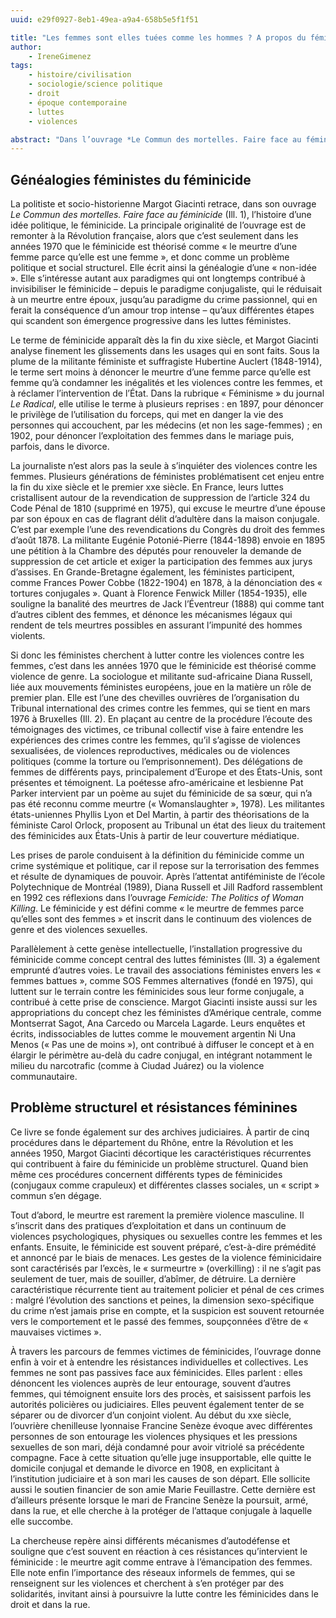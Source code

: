 ```yaml
---
uuid: e29f0927-8eb1-49ea-a9a4-658b5e5f1f51

title: "Les femmes sont elles tuées comme les hommes ? A propos du féminicide"
author: 
    - IreneGimenez
tags:
    - histoire/civilisation
    - sociologie/science politique
    - droit
    - époque contemporaine
    - luttes
    - violences

abstract: "Dans l’ouvrage *Le Commun des mortelles. Faire face au féminicide* (Divergences, 2025), la politiste et socio-historienne Margot Giacinti étudie la genèse de cette idée politique – le meurtre des femmes parce qu’elles sont des femmes – chez les théoriciennes et militantes féministes. Elle ne s’en tient pas à la théorisation et entre également dans la mécanique de ces crimes, sur la longue durée, pour en montrer les dimensions politiques et structurelles."
---
```


## Généalogies féministes du féminicide

La politiste et socio-historienne Margot Giacinti retrace, dans son ouvrage *Le Commun des mortelles. Faire face au féminicide* (Ill. 1), l’histoire d’une idée politique, le féminicide. La principale originalité de l’ouvrage est de remonter à la Révolution française, alors que c’est seulement dans les années 1970 que le féminicide est théorisé comme « le meurtre d’une femme parce qu’elle est une femme », et donc comme un problème politique et social structurel. Elle écrit ainsi la généalogie d’une « non-idée ». Elle s’intéresse autant aux paradigmes qui ont longtemps contribué à invisibiliser le féminicide – depuis le paradigme conjugaliste, qui le réduisait à un meurtre entre époux, jusqu’au paradigme du crime passionnel, qui en ferait la conséquence d’un amour trop intense – qu’aux différentes étapes qui scandent son émergence progressive dans les luttes féministes. 

Le terme de féminicide apparaît dès la fin du xixe siècle, et Margot Giacinti analyse finement les glissements dans les usages qui en sont faits. Sous la plume de la militante féministe et suffragiste Hubertine Auclert (1848-1914), le terme sert moins à dénoncer le meurtre d’une femme parce qu’elle est femme qu’à condamner les inégalités et les violences contre les femmes, et à réclamer l’intervention de l’État. Dans la rubrique « Féminisme » du journal *Le Radical*, elle utilise le terme à plusieurs reprises : en 1897, pour dénoncer le privilège de l’utilisation du forceps, qui met en danger la vie des personnes qui accouchent, par les médecins (et non les sage-femmes) ; en 1902, pour dénoncer l’exploitation des femmes dans le mariage puis, parfois, dans le divorce.

La journaliste n’est alors pas la seule à s’inquiéter des violences contre les femmes. Plusieurs générations de féministes problématisent cet enjeu entre la fin du xixe siècle et le premier xxe siècle. En France, leurs luttes cristallisent autour de la revendication de suppression de l’article 324 du Code Pénal de 1810 (supprimé en 1975), qui excuse le meurtre d’une épouse par son époux en cas de flagrant délit d’adultère dans la maison conjugale. C’est par exemple l’une des revendications du Congrès du droit des femmes d’août 1878. La militante Eugénie Potonié-Pierre (1844-1898) envoie en 1895 une pétition à la Chambre des députés pour renouveler la demande de suppression de cet article et exiger la participation des femmes aux jurys d’assises. En Grande-Bretagne également, les féministes participent, comme Frances Power Cobbe (1822-1904) en 1878, à la dénonciation des « tortures conjugales ». Quant à Florence Fenwick Miller (1854-1935), elle souligne la banalité des meurtres de Jack l’Éventreur (1888) qui comme tant d’autres ciblent des femmes, et dénonce les mécanismes légaux qui rendent de tels meurtres possibles en assurant l’impunité des hommes violents. 

Si donc les féministes cherchent à lutter contre les violences contre les femmes, c’est dans les années 1970 que le féminicide est théorisé comme violence de genre. La sociologue et militante sud-africaine Diana Russell, liée aux mouvements féministes européens, joue en la matière un rôle de premier plan. Elle est l’une des chevilles ouvrières de l’organisation du Tribunal international des crimes contre les femmes, qui se tient en mars 1976 à Bruxelles (Ill. 2). En plaçant au centre de la procédure l’écoute des témoignages des victimes, ce tribunal collectif vise à faire entendre les expériences des crimes contre les femmes, qu’il s’agisse de violences sexualisées, de violences reproductives, médicales ou de violences politiques (comme la torture ou l’emprisonnement). Des délégations de femmes de différents pays, principalement d’Europe et des États-Unis, sont présentes et témoignent. La poétesse afro-américaine et lesbienne Pat Parker intervient par un poème au sujet du féminicide de sa sœur, qui n’a pas été reconnu comme meurtre (« Womanslaughter », 1978). Les militantes états-uniennes Phyllis Lyon et Del Martin, à partir des théorisations de la féministe Carol Orlock, proposent au Tribunal un état des lieux du traitement des féminicides aux États-Unis à partir de leur couverture médiatique. 

Les prises de parole conduisent à la définition du féminicide comme un crime systémique et politique, car il repose sur la terrorisation des femmes et résulte de dynamiques de pouvoir. Après l’attentat antiféministe de l’école Polytechnique de Montréal (1989), Diana Russell et Jill Radford rassemblent en 1992 ces réflexions dans l’ouvrage *Femicide: The Politics of Woman Killing*. Le féminicide y est défini comme « le meurtre de femmes parce qu’elles sont des femmes » et inscrit dans le continuum des violences de genre et des violences sexuelles.

Parallèlement à cette genèse intellectuelle, l’installation progressive du féminicide comme concept central des luttes féministes (Ill. 3) a également emprunté d’autres voies. Le travail des associations féministes envers les « femmes battues », comme SOS Femmes alternatives (fondé en 1975), qui luttent sur le terrain contre les féminicides sous leur forme conjugale, a contribué à cette prise de conscience. Margot Giacinti insiste aussi sur les appropriations du concept chez les féministes d’Amérique centrale, comme Montserrat Sagot, Ana Carcedo ou Marcela Lagarde. Leurs enquêtes et écrits, indissociables de luttes comme le mouvement argentin Ni Una Menos (« Pas une de moins »), ont contribué à diffuser le concept et à en élargir le périmètre au-delà du cadre conjugal, en intégrant notamment le milieu du narcotrafic (comme à Ciudad Juárez) ou la violence communautaire.

## Problème structurel et résistances féminines

Ce livre se fonde également sur des archives judiciaires. À partir de cinq procédures dans le département du Rhône, entre la Révolution et les années 1950, Margot Giacinti décortique les caractéristiques récurrentes qui contribuent à faire du féminicide un problème structurel. Quand bien même ces procédures concernent différents types de féminicides (conjugaux comme crapuleux) et différentes classes sociales, un « script » commun s’en dégage.

Tout d’abord, le meurtre est rarement la première violence masculine. Il s’inscrit dans des pratiques d’exploitation et dans un continuum de violences psychologiques, physiques ou sexuelles contre les femmes et les enfants. Ensuite, le féminicide est souvent préparé, c’est-à-dire prémédité et annoncé par le biais de menaces. Les gestes de la violence féminicidaire sont caractérisés par l’excès, le « surmeurtre » (overkilling) : il ne s’agit pas seulement de tuer, mais de souiller, d’abîmer, de détruire. La dernière caractéristique récurrente tient au traitement policier et pénal de ces crimes : malgré l’évolution des sanctions et peines, la dimension sexo-spécifique du crime n’est jamais prise en compte, et la suspicion est souvent retournée vers le comportement et le passé des femmes, soupçonnées d’être de « mauvaises victimes ».

À travers les parcours de femmes victimes de féminicides, l’ouvrage donne enfin à voir et à entendre les résistances individuelles et collectives. Les femmes ne sont pas passives face aux féminicides. Elles parlent : elles dénoncent les violences auprès de leur entourage, souvent d’autres femmes, qui témoignent ensuite lors des procès, et saisissent parfois les autorités policières ou judiciaires. Elles peuvent également tenter de se séparer ou de divorcer d’un conjoint violent. Au début du xxe siècle, l’ouvrière chenilleuse lyonnaise Francine Senèze évoque avec différentes personnes de son entourage les violences physiques et les pressions sexuelles de son mari, déjà condamné pour avoir vitriolé sa précédente compagne. Face à cette situation qu’elle juge insupportable, elle quitte le domicile conjugal et demande le divorce en 1908, en explicitant à l’institution judiciaire et à son mari les causes de son départ. Elle sollicite aussi le soutien financier de son amie Marie Feuillastre. Cette dernière est d’ailleurs présente lorsque le mari de Francine Senèze la poursuit, armé, dans la rue, et elle cherche à la protéger de l’attaque conjugale à laquelle elle succombe.

La chercheuse repère ainsi différents mécanismes d’autodéfense et souligne que c’est souvent en réaction à ces résistances qu’intervient le féminicide : le meurtre agit comme entrave à l’émancipation des femmes. Elle note enfin l’importance des réseaux informels de femmes, qui se renseignent sur les violences et cherchent à s’en protéger par des solidarités, invitant ainsi à poursuivre la lutte contre les féminicides dans le droit et dans la rue.
